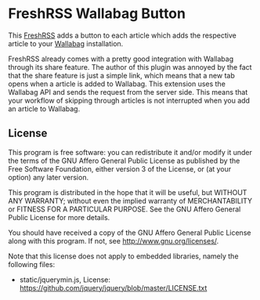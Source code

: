 # FreshRSS Wallabag Button

This [FreshRSS](https://freshrss.org) adds a button to each article
which adds the respective article to your
[Wallabag](https://wallabag.it) installation.

FreshRSS already comes with a pretty good integration with Wallabag
through its share feature. The author of this plugin was annoyed by the
fact that the share feature is just a simple link, which means that a
new tab opens when a article is added to Wallabag. This extension uses
the Wallabag API and sends the request from the server side. This means
that your workflow of skipping through articles is not interrupted when
you add an article to Wallabag.

## License 

This program is free software: you can redistribute it and/or modify
it under the terms of the GNU Affero General Public License as published by
the Free Software Foundation, either version 3 of the License, or
(at your option) any later version.

This program is distributed in the hope that it will be useful,
but WITHOUT ANY WARRANTY; without even the implied warranty of
MERCHANTABILITY or FITNESS FOR A PARTICULAR PURPOSE.  See the
GNU Affero General Public License for more details.

You should have received a copy of the GNU Affero General Public License
along with this program.  If not, see <http://www.gnu.org/licenses/>.

Note that this license does not apply to embedded libraries, namely the
following files:
* static/jquerymin.js, License: 
  <https://github.com/jquery/jquery/blob/master/LICENSE.txt>
